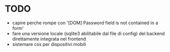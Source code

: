 # TODO

* capire perche rompe con '[DOM] Password field is not contained in a form'
* fare una versione locale (sqlite3 abilitabile dal file di config) del backend direttamente integrata nel frontend
* sistemare css per dispositivi mobili
